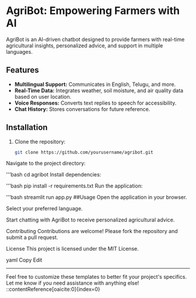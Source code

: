 # AgriBot: Empowering Farmers with AI

AgriBot is an AI-driven chatbot designed to provide farmers with real-time agricultural insights, personalized advice, and support in multiple languages.

## Features

- **Multilingual Support:** Communicates in English, Telugu, and more.
- **Real-Time Data:** Integrates weather, soil moisture, and air quality data based on user location.
- **Voice Responses:** Converts text replies to speech for accessibility.
- **Chat History:** Stores conversations for future reference.

## Installation

1. Clone the repository:
   ```bash
   git clone https://github.com/yourusername/agribot.git
Navigate to the project directory:

'''bash
   cd agribot
Install dependencies:

'''bash
   pip install -r requirements.txt
Run the application:

'''bash
   streamlit run app.py
##Usage
Open the application in your browser.

Select your preferred language.

Start chatting with AgriBot to receive personalized agricultural advice.

Contributing
Contributions are welcome! Please fork the repository and submit a pull request.

License
This project is licensed under the MIT License.

yaml
Copy
Edit

---

Feel free to customize these templates to better fit your project's specifics. Let me know if you need assistance with anything else!
::contentReference[oaicite:0]{index=0}
 






